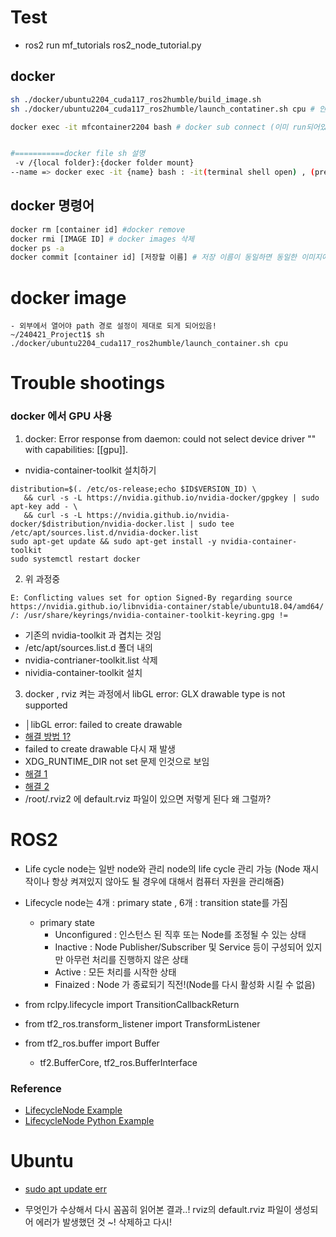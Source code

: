 # Test 
- ros2 run mf_tutorials ros2_node_tutorial.py 

## docker 
```bash
sh ./docker/ubuntu2204_cuda117_ros2humble/build_image.sh 
sh ./docker/ubuntu2204_cuda117_ros2humble/launch_contatiner.sh cpu # 안 쓰면 gpu

docker exec -it mfcontainer2204 bash # docker sub connect (이미 run되어있는 docker image 에 접속)


#===========docker file sh 설명
 -v /{local folder}:{docker folder mount}
--name => docker exec -it {name} bash : -it(terminal shell open) , (pre started)conntatiner connect! 

```

## docker 명령어
```bash
docker rm [container id] #docker remove
docker rmi [IMAGE ID] # docker images 삭제
docker ps -a  
docker commit [container id] [저장할 이름] # 저장 이름이 동일하면 동일한 이미지에 저장됨 ! 
```


# docker image 
```
- 외부에서 열어야 path 경로 설정이 제대로 되게 되어있음!
~/240421_Project1$ sh ./docker/ubuntu2204_cuda117_ros2humble/launch_container.sh cpu

```

# Trouble shootings
### docker 에서 GPU 사용
1. docker: Error response from daemon: could not select device driver "" with capabilities: [[gpu]].
- nvidia-container-toolkit 설치하기 
```
distribution=$(. /etc/os-release;echo $ID$VERSION_ID) \
   && curl -s -L https://nvidia.github.io/nvidia-docker/gpgkey | sudo apt-key add - \
   && curl -s -L https://nvidia.github.io/nvidia-docker/$distribution/nvidia-docker.list | sudo tee /etc/apt/sources.list.d/nvidia-docker.list
sudo apt-get update && sudo apt-get install -y nvidia-container-toolkit
sudo systemctl restart docker
```
2. 위 과정중

```
E: Conflicting values set for option Signed-By regarding source https://nvidia.github.io/libnvidia-container/stable/ubuntu18.04/amd64/ /: /usr/share/keyrings/nvidia-container-toolkit-keyring.gpg != 
```
- 기존의 nvidia-toolkit 과 겹치는 것임 
- /etc/apt/sources.list.d 폴더 내의 
- nvidia-contrianer-toolkit.list 삭제
- nividia-container-toolkit 설치


3. docker , rviz 켜는 과정에서 libGL error: GLX drawable type is not supported
- │libGL error: failed to create drawable
- [해결 방법 1?](https://askubuntu.com/questions/1379973/opengl-libgl-error-glx-drawable-type-is-not-supported)
- failed to create drawable 다시 재 발생
- XDG_RUNTIME_DIR not set 문제 인것으로 보임
- [해결 1](https://dev.to/winebaths/getting-up-and-running-with-the-windows-subsystem-for-linux-8oc)
- [해결 2](https://askubuntu.com/questions/456689/error-xdg-runtime-dir-not-set-in-the-environment-when-attempting-to-run-naut)
- /root/.rviz2 에 default.rviz 파일이 있으면 저렇게 된다 왜 그럴까?


# ROS2
- Life cycle node는 일반 node와 관리 node의 life cycle 관리 가능 (Node 재시작이나 항상 켜져있지 않아도 될 경우에 대해서 컴퓨터 자원을 관리해줌)
- Lifecycle node는 4개 : primary state , 6개 : transition state를 가짐 
   - primary state
      - Unconfigured : 인스턴스 된 직후 또는 Node를 조정될 수 있는 상태
      - Inactive : Node Publisher/Subscriber 및 Service 등이 구성되어 있지만 아무런 처리를 진행하지 않은 상태
      - Active : 모든 처리를 시작한 상태
      - Finaized : Node 가 종료되기 직전!(Node를 다시 활성화 시킬 수 없음)
- from rclpy.lifecycle import TransitionCallbackReturn

- from tf2_ros.transform_listener import TransformListener
- from tf2_ros.buffer import Buffer
   - tf2.BufferCore, tf2_ros.BufferInterface

### Reference 
- [LifecycleNode Example](https://github.com/ros2/demos/blob/rolling/lifecycle/src/lifecycle_talker.cpp)
- [LifecycleNode Python Example](https://github.com/ros2/demos/tree/rolling/lifecycle_py)


# Ubuntu 
- [sudo apt update err](https://velog.io/@haze_log/sudo-apt-get-update-%EC%97%90%EB%9F%AC)

- 무엇인가 수상해서 다시 꼼꼼히 읽어본 결과..! rviz의 default.rviz 파일이 생성되어 에러가 발생했던 것 ~! 삭제하고 다시!
